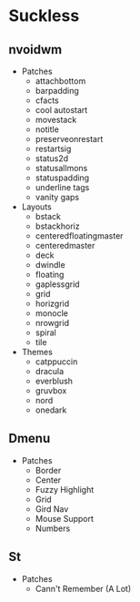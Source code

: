 # Suckless
## nvoidwm
  + Patches
    + attachbottom
    + barpadding
    + cfacts
    + cool autostart
    + movestack
    + notitle
    + preserveonrestart
    + restartsig
    + status2d
    + statusallmons
    + statuspadding
    + underline tags
    + vanity gaps
  + Layouts
    + bstack
    + bstackhoriz
    + centeredfloatingmaster
    + centeredmaster
    + deck
    + dwindle
    + floating
    + gaplessgrid
    + grid
    + horizgrid
    + monocle
    + nrowgrid
    + spiral
    + tile
  + Themes
    + catppuccin
    + dracula
    + everblush
    + gruvbox
    + nord
    + onedark

## Dmenu
  + Patches
     + Border
     + Center
     + Fuzzy Highlight
     + Grid
     + Gird Nav
     + Mouse Support
     + Numbers

## St
  + Patches 
     + Cann't Remember (A Lot)
